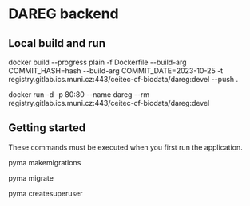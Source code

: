 # DAREG backend

## Local build and run
 docker build --progress plain -f Dockerfile --build-arg COMMIT_HASH=hash --build-arg COMMIT_DATE=2023-10-25 -t registry.gitlab.ics.muni.cz:443/ceitec-cf-biodata/dareg:devel --push .

 docker run -d -p 80:80 --name dareg --rm registry.gitlab.ics.muni.cz:443/ceitec-cf-biodata/dareg:devel

## Getting started

These commands must be executed when you first run the application. 

 pyma makemigrations

 pyma migrate

 pyma createsuperuser
